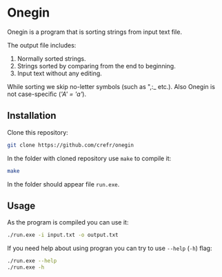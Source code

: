 # Onegin

Onegin is a program that is sorting strings from input text file.

The output file includes:

1. Normally sorted strings.
2. Strings sorted by comparing from the end to beginning.
3. Input text without any editing.

While sorting we skip no-letter symbols (such as ",:_ etc.). Also Onegin is not case-specific (*'A' = 'a'*).

## Installation

Clone this repository:

```bash
git clone https://github.com/crefr/onegin
```
In the folder with cloned repository use `make` to compile it:

```bash
make
```

In the folder should appear file `run.exe`.

## Usage

As the program is compiled you can use it:

```bash
./run.exe -i input.txt -o output.txt
```

If you need help about using progran you can try to use `--help` (`-h`) flag:

```bash
./run.exe --help
./run.exe -h
```
